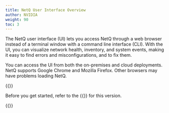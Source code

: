 ```yaml
---
title: NetQ User Interface Overview
author: NVIDIA
weight: 90
toc: 3
---
```

The NetQ user interface (UI) lets you access NetQ through a web browser instead of a terminal window with a command line interface (CLI). With the UI, you can visualize network health, inventory, and system events, making it easy to find errors and misconfigurations, and to fix them.

You can access the UI from both the on-premises and cloud deployments. NetQ supports Google Chrome and Mozilla Firefox. Other browsers may have problems loading NetQ.

{{<notice tip>}}

Before you get started, refer to the {{<link title="NVIDIA Cumulus NetQ 4.1 Release Notes" text="release notes">}} for this version.

{{</notice>}}

